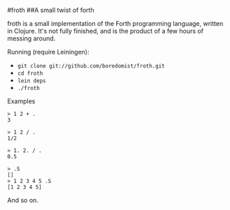 #froth
##A small twist of forth

froth is a small implementation of the Forth programming language, written in
Clojure. It's not fully finished, and is the product of a few hours of messing 
around.

Running (require Leiningen):
*  `git clone git://github.com/boredomist/froth.git`
*  `cd froth`
*  `lein deps`
*  `./froth`

Examples

    > 1 2 + .
    3

    > 1 2 / .
    1/2

    > 1. 2. / .
    0.5

    > .S
    []
    > 1 2 3 4 5 .S
    [1 2 3 4 5]

And so on.
